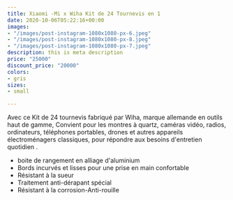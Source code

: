 ```yaml
---
title: Xiaomi -Mi x Wiha Kit de 24 Tournevis en 1
date: 2020-10-06T05:22:16+00:00
images:
- "/images/post-instagram-1080x1080-px-6.jpeg"
- "/images/post-instagram-1080x1080-px-8.jpeg"
- "/images/post-instagram-1080x1080-px-7.jpeg"
description: this is meta description
price: "25000"
discount_price: "20000"
colors:
- gris
sizes:
- small

---
```

Avec ce Kit de 24 tournevis fabriqué par Wiha, marque allemande en outils haut de gamme, Convient pour les montres à quartz, caméras vidéo, radios, ordinateurs, téléphones portables, drones et autres appareils électroménagers classiques, pour répondre aux besoins d'entretien quotidien .

* boite de rangement en alliage d'aluminium
* Bords incurvés et lisses pour une prise en main confortable
* Résistant à la sueur
* Traitement anti-dérapant spécial
* Résistant à la corrosion-Anti-rouille